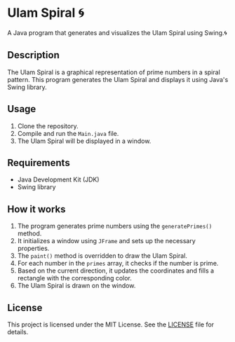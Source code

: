 # Ulam Spiral :cyclone:

A Java program that generates and visualizes the Ulam Spiral using Swing.:cyclone:

## Description

The Ulam Spiral is a graphical representation of prime numbers in a spiral pattern. This program generates the Ulam Spiral and displays it using Java's Swing library.

## Usage

1. Clone the repository.
2. Compile and run the `Main.java` file.
3. The Ulam Spiral will be displayed in a window.

## Requirements

- Java Development Kit (JDK)
- Swing library

## How it works

1. The program generates prime numbers using the `generatePrimes()` method.
2. It initializes a window using `JFrame` and sets up the necessary properties.
3. The `paint()` method is overridden to draw the Ulam Spiral.
4. For each number in the `primes` array, it checks if the number is prime.
5. Based on the current direction, it updates the coordinates and fills a rectangle with the corresponding color.
6. The Ulam Spiral is drawn on the window.

## License

This project is licensed under the MIT License. See the [LICENSE](LICENSE) file for details.

